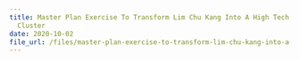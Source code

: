 ```yaml
---
title: Master Plan Exercise To Transform Lim Chu Kang Into A High Tech Agri Food
  Cluster
date: 2020-10-02
file_url: /files/master-plan-exercise-to-transform-lim-chu-kang-into-a-high-tech-agri-food-cluster.pdf
---
```





